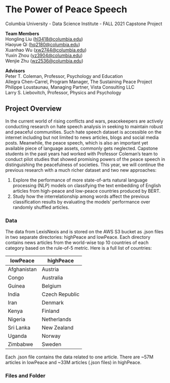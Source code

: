 # The Power of Peace Speech

Columbia University - Data Science Institute - FALL 2021 Capstone Project

**Team Members**<br>
Hongling Liu (hl3418@columbia.edu)<br>
Haoyue Qi (hq2180@columbia.edu)<br>
Xuanhao Wu (xw2744@columbia.edu)<br>
Yuxin Zhou (yz3904@columbia.edu)<br>
Wenjie Zhu (wz2536@columbia.edu)

**Advisors**\
Peter T. Coleman, Professor, Psychology and Education<br>
Allegra Chen-Carrel, Program Manager, The Sustaining Peace Project<br>
Philippe Loustaunau, Managing Partner, Vista Consulting LLC<br>
Larry S. Liebovitch, Professor, Physics and Psychology


## Project Overview

In the current world of rising conflicts and wars, peacekeepers are actively conducting research on hate speech analysis in seeking to maintain robust and peaceful communities. Such hate speech dataset is accessible on the internet including but not limited to news articles, blogs and social media posts. Meanwhile, the peace speech, which is also an important yet available piece of language assets, commonly gets neglected. Capstone students in the past years had worked with Professor Coleman’s team to conduct pilot studies that showed promising powers of the peace speech in distinguishing the peacefulness of societies. This year, we will continue the previous research with a much richer dataset and two new approaches:

1) Explore the performance of more state-of-arts natural language processing (NLP) models on classifying the text embedding of English articles from high-peace and low-peace countries produced by BERT.
2) Study how the interrelationship among words affect the previous classification results by evaluating the models’ performance over randomly shuffled articles.

### Data
The data from LexisNexis and is stored on the AWS S3 bucket as .json files in two separate directories: highPeace and lowPeace. Each directory contains news articles from the world-wise top 10 countries of each category based on the rule-of-5 metric. Here is a full list of countries: 

lowPeace | highPeace |
--------- | --------- |
Afghanistan| Austria |
Congo| Australia | 
Guinea | Belgium |
India | Czech Republic |
Iran | Denmark |
Kenya | Finland |
Nigeria | Netherlands |
Sri Lanka | New Zealand |
Uganda | Norway |
Zimbabwe | Sweden |

Each .json file contains the data related to one article. There are ~57M articles in lowPeace and ~33M articles (.json files) in highPeace.

### Files and Folder
